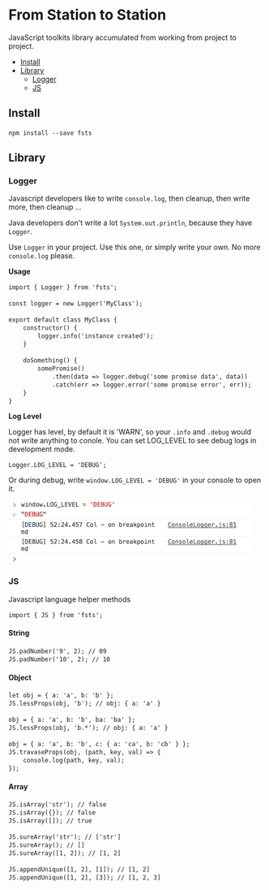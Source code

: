 # From Station to Station

JavaScript toolkits library accumulated from working from project to project.

* [Install](#install)
* [Library](#library)
  - [Logger](#logger)
  - [JS](#js)

## Install

```
npm install --save fsts
```

## Library

### Logger

Javascript developers like to write `console.log`, then cleanup, then write more, then cleanup ...

Java developers don't write a lot `System.out.println`, because they have `Logger`.

Use `Logger` in your project. Use this one, or simply write your own. No more `console.log` please.

**Usage**

```
import { Logger } from 'fsts';

const logger = new Logger('MyClass');

export default class MyClass {
    constructor() {
        logger.info('instance created');
    }

    doSomething() {
        somePromise()
            .then(data => logger.debug('some promise data', data))
            .catch(err => logger.error('some promise error', err));
    }
}
```

**Log Level**

Logger has level, by default it is 'WARN', so your `.info` and `.debug` would not write anything to conole. You can set LOG_LEVEL to see debug logs in development mode.

```
Logger.LOG_LEVEL = 'DEBUG';
```

Or during debug, write `window.LOG_LEVEL = 'DEBUG'` in your console to open it.

<img src="media/fsts_logger.png" width="480" />

### JS

Javascript language helper methods

```
import { JS } from 'fsts';
```

#### String

```
JS.padNumber('9', 2); // 09
JS.padNumber('10', 2); // 10
```

#### Object

```
let obj = { a: 'a', b: 'b' };
JS.lessProps(obj, 'b'); // obj: { a: 'a' }

obj = { a: 'a', b: 'b', ba: 'ba' };
JS.lessProps(obj, 'b.*'); // obj: { a: 'a' }

obj = { a: 'a', b: 'b', c: { a: 'ca', b: 'cb' } };
JS.travaseProps(obj, (path, key, val) => {
    console.log(path, key, val);
});
```

#### Array

```
JS.isArray('str'); // false
JS.isArray({}); // false
JS.isArray([]); // true

JS.sureArray('str'); // ['str']
JS.sureArray(); // []
JS.sureArray([1, 2]); // [1, 2]

JS.appendUnique([1, 2], [1]); // [1, 2]
JS.appendUnique([1, 2], [3]); // [1, 2, 3]
```
